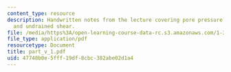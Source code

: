 ```yaml
---
content_type: resource
description: Handwritten notes from the lecture covering pore pressure parameters
  and undrained shear.
file: /media/https%3A/open-learning-course-data-rc.s3.amazonaws.com/1-361-advanced-soil-mechanics-fall-2004/47748b0e5fff19df8cbc382abe02d1a4_part_v_1.pdf
file_type: application/pdf
resourcetype: Document
title: part_v_1.pdf
uid: 47748b0e-5fff-19df-8cbc-382abe02d1a4
---
```

